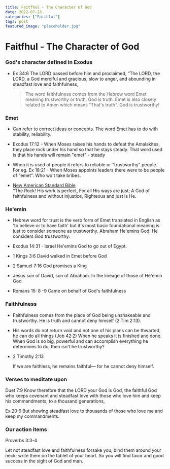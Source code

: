 ```yaml
title: Faitfhul - The Character of God
date: 2022-07-23
categories: ["Faithful"]
tags: post
featured_image: "placeholder.jpg"
```

# Faitfhul - The Character of God

### God's character defined in Exodus

- Ex 34:6 The LORD passed before him and proclaimed, “The LORD, the LORD, a God merciful and gracious, slow to anger, and abounding in steadfast love and faithfulness,
  
  > The word faithfulness comes from the Hebrew word Emet meaning trustworthy or truth. God is truth. Emet is also closely related to Amen which means "That's truth". God is trustworthy!

### Emet

- Can refer to correct ideas or concepts. The word Emet has to do with stability, reliability.

- Exodus 17:12 - When Moses raises his hands to defeat the Amalakites, they place rock under his hand so that he stays steady. That word used is that his hands will remain "emet" - steady

- When it is used of people it refers to reliable or "trustworthy" people. For eg. Ex 18:21 - When Moses appoints leaders there were to be people of "emet". Who wo't take bribes.

- [New American Standard Bible](https://biblehub.com/nasb_/deuteronomy/32.htm)  
  “The Rock! His work is perfect, For all His ways are just; A God of faithfulness and without injustice, Righteous and just is He.

### He'emin

- Hebrew word for trust is the verb form of Emet translated in English as 'to believe or to have faith' but it's most basic foundational meaning is just to consider someone as trustworthy. Abraham He'emins God. He considers God trustworthy. 

- Exodus 14:31 - Israel He'emins God to go out of Egypt. 

- 1 Kings 3:6 David walked in Emet before God

- 2 Samuel 7:16 God promises a King

- Jesus son of David, son of Abraham. In the lineage of those of He'emin God

- Romans 15: 8 -9 Came on behalf of God's faithfulness



### Faithfulness

- Faithfulness comes from the place of God being unshakeable and trustworthy. He is truth and cannot deny himself (2 Tim 2:13).

- His words do not return void and not one of his plans can be thwarted, he can do all things (Job 42:2) When he speaks it is finished and done. When God is so big, powerful and can accomplish everything he determines to do, then isn't he trustworthy?

- 2 Timothy 2:13
  
  If we are faithless, he remains faithful— for he cannot deny himself.



### Verses to meditate upon

Duet 7:9 Know therefore that the LORD your God is God, the faithful God who keeps covenant and steadfast love with those who love him and keep his commandments, to a thousand generations,

Ex 20:6 But showing steadfast love to thousands of those who love me and keep my commandments.



### Our action items

Proverbs 3:3-4

Let not steadfast love and faithfulness forsake you; bind them around your neck; write them on the tablet of your heart. So you will find favor and good success in the sight of God and man.




